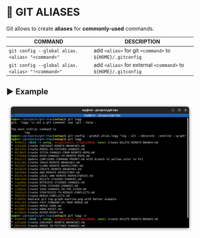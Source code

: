 # 🔶 GIT ALIASES

Git allows to create **aliases** for **commonly-used** commands.

| COMMAND                                          | DESCRIPTION                                                    |
| ------------------------------------------------ | -------------------------------------------------------------- |
| `git config --global alias.<alias> "<command>"`  | add `<alias>` for git `<command>` to `${HOME}/.gitconfig`      |
| `git config --global alias.<alias> "!<command>"` | add `<alias>` for external `<command>` to `${HOME}/.gitconfig` |

## ▶️ Example

![](images/git-alias-logg.png)